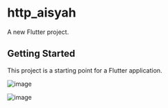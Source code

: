 # http_aisyah

A new Flutter project.

## Getting Started

This project is a starting point for a Flutter application.

![image](https://user-images.githubusercontent.com/89905647/166140473-748c2543-01de-47fb-baf0-e937df1d9fb3.png)

![image](https://user-images.githubusercontent.com/89905647/166140483-0c402666-0abf-4797-98ab-5f82e27854a5.png)

